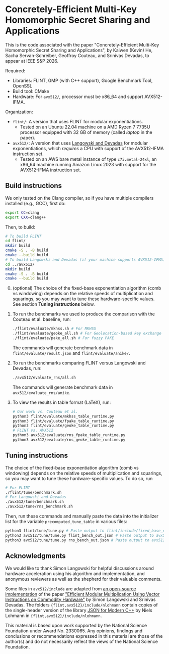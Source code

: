 # Concretely-Efficient Multi-Key Homomorphic Secret Sharing and Applications

This is the code associated with the paper "Concretely-Efficient Multi-Key Homomorphic Secret Sharing and Applications", by Kaiwen (Kevin) He, Sacha Servan-Schreiber, Geoffroy Couteau, and Srinivas Devadas, to appear at IEEE S&P 2026.

Required:

- Libraries: FLINT, GMP (with C++ support), Google Benchmark Tool, OpenSSL
- Build tool: CMake
- Hardware: For `avx512/`, processor must be x86_64 and support AVX512-IFMA.

Organization:

- `flint/`: A version that uses FLINT for modular exponentiations.
  - Tested on an Ubuntu 22.04 machine on a AMD Ryzen 7 7735U processor equipped with 32 GB of memory (called _laptop_ in the paper).
- `avx512/`: A version that uses [Langowski and Devadas](https://eprint.iacr.org/2025/1068.pdf) for modular exponentiations, which _requires_ a CPU with support of the AVX512-IFMA instruction set.
  - Tested on an AWS bare metal instance of type `c7i.metal-24xl`, an x86_64 machine running Amazon Linux 2023 with support for the AVX512-IFMA instruction set.

## Build instructions

We only tested on the Clang compiler, so if you have multiple compilers installed (e.g., GCC), first do:

```bash
export CC=clang
export CXX=clang++
```

Then, to build:

```bash
# To build FLINT
cd flint/
mkdir build
cmake -S . -B build
cmake --build build
# To build Langowski and Devadas (if your machine supports AVX512-IFMA)
cd ../avx512/
mkdir build
cmake -S . -B build
cmake --build build
```

0. (optional) The choice of the fixed-base exponentiation algorithm (comb vs windowing) depends on the relative speeds of multiplication and squarings, so you may want to tune these hardware-specific values. See section **Tuning instructions** below.
1. To run the benchmarks we used to produce the comparison with the Couteau et al. baseline, run:

    ```bash
    ./flint/evaluate/mkhss.sh # For MKHSS
    ./flint/evaluate/geoke_all.sh # For Geolocation-based key exchange
    ./flint/evaluate/pake_all.sh # For fuzzy PAKE
    ```

    The commands will generate benchmark data in `flint/evaluate/result.json` and `flint/evaluate/anike/`.

2. To run the benchmarks comparing FLINT versus Langowski and Devadas, run:

    ```bash
    ./avx512/evaluate_rns/all.sh
    ```

    The commands will generate benchmark data in `avx512/evaluate_rns/anike`.

3. To view the results in table format (LaTeX), run:

    ```bash
    # Our work vs. Couteau et al.
    python3 flint/evaluate/mkhss_table_runtime.py
    python3 flint/evaluate/fpake_table_runtime.py
    python3 flint/evaluate/geoke_table_runtime.py
    # FLINT vs. AVX512
    python3 avx512/evaluate/rns_fpake_table_runtime.py
    python3 avx512/evaluate/rns_geoke_table_runtime.py
    ```

## Tuning instructions

The choice of the fixed-base exponentiation algorithm (comb vs windowing) depends on the relative speeds of multiplication and squarings, so you may want to tune these hardware-specific values. To do so, run

```bash
# For FLINT
./flint/tune/benchmark.sh
# For Langowski and Devadas
./avx512/tune/benchmark.sh
./avx512/tune/rns_benchmark.sh
```

Then, run these commands and manually paste the data into the initializer list for the variable `precomputed_tune_table` in various files:

```bash
python3 flint/tune/tune.py # Paste output to flint/include/fixed_base_exp.hh
python3 avx512/tune/tune.py flint_bench_out.json # Paste output to avx512/include/fixed_base_exp.hh
python3 avx512/tune/tune.py rns_bench_out.json # Paste output to avx512/include/rns_fbe.hh
```

## Acknowledgments

We would like to thank Simon Langowski for helpful discussions around hardware acceleration using his algorithm and implementation, and anonymous reviewers as well as the shepherd for their valuable comments.

Some files in `avx512/include` are adapted from [an open-source implementation](https://github.com/SimonLangowski/RNSMont) of the paper ["Efficient Modular Multiplication Using Vector Instructions on Commodity Hardware"](https://eprint.iacr.org/2025/1068.pdf) by Simon Langowski and Srinivas Devadas. The folders `{flint,avx512}/include/nlohmann` contain copies of the single-header version of the library [JSON for Modern C++](https://github.com/nlohmann/json) by Niels Lohmann in `{flint,avx512}/include/nlohmann`.

This material is based upon work supported by the National Science Foundation under Award No. 2330065. Any opinions, findings and conclusions or recommendations expressed in this material are those of the author(s) and do not necessarily reflect the views of the National Science Foundation.
